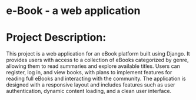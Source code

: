 # e-Book - a web application
# Project Description:
This project is a web application for an eBook platform built using Django. It provides users with access to a collection of eBooks categorized by genre, allowing them to read summaries and explore available titles. Users can register, log in, and view books, with plans to implement features for reading full eBooks and interacting with the community. The application is designed with a responsive layout and includes features such as user authentication, dynamic content loading, and a clean user interface.
